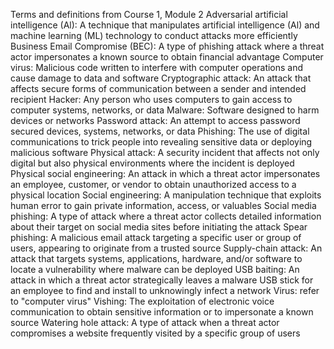 Terms and definitions from Course 1, Module 2
Adversarial artificial intelligence (Al): A technique that manipulates artificial intelligence (Al) and machine learning
(ML) technology to conduct attacks more efficiently
Business Email Compromise (BEC): A type of phishing attack where a threat actor impersonates a known source to obtain financial advantage
Computer virus: Malicious code written to interfere with computer operations and cause damage to data and software
Cryptographic attack: An attack that affects secure forms of communication between a sender and intended recipient
Hacker: Any person who uses computers to gain access to computer systems, networks, or data Malware: Software designed to harm devices or networks
Password attack: An attempt to access password secured devices, systems, networks, or data
Phishing: The use of digital communications to trick people into revealing sensitive data or deploying malicious software
Physical attack: A security incident that affects not only digital but also physical environments where the incident is deployed
Physical social engineering: An attack in which a threat actor impersonates an employee, customer, or vendor to obtain unauthorized access to a physical location
Social engineering: A manipulation technique that exploits human error to gain private information, access, or valuables
Social media phishing: A type of attack where a threat actor collects detailed information about their target on social media sites before initiating the attack
Spear phishing: A malicious email attack targeting a specific user or group of users, appearing to originate from a trusted source
Supply-chain attack: An attack that targets systems, applications, hardware, and/or software to locate a vulnerability where malware can be deployed
USB baiting: An attack in which a threat actor strategically leaves a malware USB stick for an employee to find and install to unknowingly infect a network
Virus: refer to "computer virus"
Vishing: The exploitation of electronic voice communication to obtain sensitive information or to impersonate a
known source
Watering hole attack: A type of attack when a threat actor compromises a website frequently visited by a specific group of users